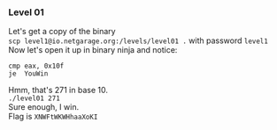 ### Level 01  
Let's get a copy of the binary  
`scp level1@io.netgarage.org:/levels/level01 .` with password `level1`  
Now let's open it up in binary ninja and notice:  
```  
cmp eax, 0x10f  
je  YouWin  
```  
Hmm, that's 271 in base 10.  
`./level01 271`  
Sure enough, I win.  
Flag is `XNWFtWKWHhaaXoKI`  
